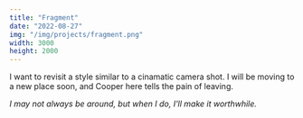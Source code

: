 ```yaml
---
title: "Fragment"
date: "2022-08-27"
img: "/img/projects/fragment.png"
width: 3000
height: 2000
---
```


I want to revisit a style similar to a cinamatic camera shot. I will be moving to a new place soon, and Cooper here tells the pain of leaving.

_I may not always be around, but when I do, I'll make it worthwhile._
